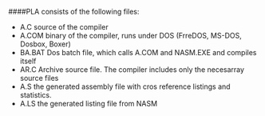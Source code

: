 ####PLA consists of the following files:
* A.C source of the compiler
* A.COM binary of the compiler, runs under DOS (FrreDOS, MS-DOS, Dosbox, Boxer)
* BA.BAT Dos batch file, which calls A.COM and NASM.EXE and compiles itself
* AR.C Archive source file. The compiler includes only the necesarray source files
* A.S the generated assembly file with cros reference listings and statistics.
* A.LS the generated listing file from NASM
